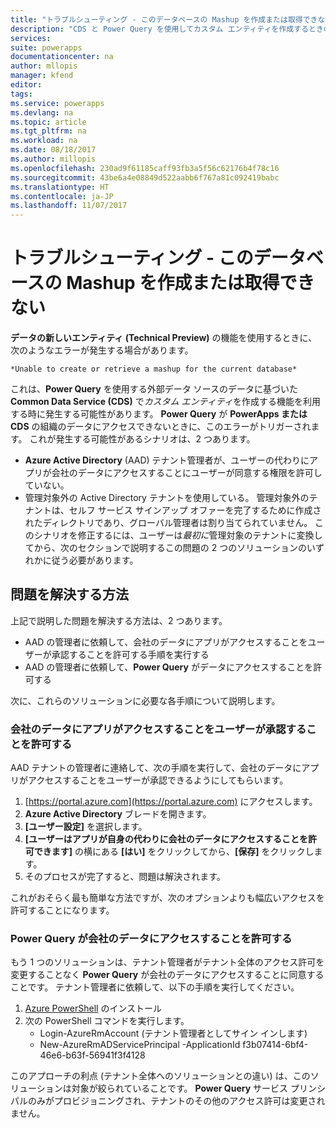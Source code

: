 ```yaml
---
title: "トラブルシューティング - このデータベースの Mashup を作成または取得できない | Microsoft Docs"
description: "CDS と Power Query を使用してカスタム エンティティを作成するときの問題を、管理者が AAD の制限を変更することで解決します。"
services: 
suite: powerapps
documentationcenter: na
author: mllopis
manager: kfend
editor: 
tags: 
ms.service: powerapps
ms.devlang: na
ms.topic: article
ms.tgt_pltfrm: na
ms.workload: na
ms.date: 08/18/2017
ms.author: millopis
ms.openlocfilehash: 230ad9f61185caff93fb3a5f56c62176b4f78c16
ms.sourcegitcommit: 43be6a4e08849d522aabb6f767a81c092419babc
ms.translationtype: HT
ms.contentlocale: ja-JP
ms.lasthandoff: 11/07/2017
---
```

# <a name="troubleshooting---unable-to-create-or-retrieve-a-mashup-for-this-database"></a>トラブルシューティング - このデータベースの Mashup を作成または取得できない
**データの新しいエンティティ (Technical Preview)** の機能を使用するときに、次のようなエラーが発生する場合があります。

    *Unable to create or retrieve a mashup for the current database*

これは、**Power Query** を使用する外部データ ソースのデータに基づいた **Common Data Service (CDS)** で*カスタム エンティティ*を作成する機能を利用する時に発生する可能性があります。 **Power Query** が **PowerApps または CDS** の組織のデータにアクセスできないときに、このエラーがトリガーされます。 これが発生する可能性があるシナリオは、2 つあります。

* **Azure Active Directory** (AAD) テナント管理者が、ユーザーの代わりにアプリが会社のデータにアクセスすることにユーザーが同意する権限を許可していない。
* 管理対象外の Active Directory テナントを使用している。 管理対象外のテナントは、セルフ サービス サインアップ オファーを完了するために作成されたディレクトリであり、グローバル管理者は割り当てられていません。 このシナリオを修正するには、ユーザーは*最初に*管理対象のテナントに変換してから、次のセクションで説明するこの問題の 2 つのソリューションのいずれかに従う必要があります。

## <a name="how-to-fix-the-issue"></a>問題を解決する方法
上記で説明した問題を解決する方法は、2 つあります。

* AAD の管理者に依頼して、会社のデータにアプリがアクセスすることをユーザーが承認することを許可する手順を実行する
* AAD の管理者に依頼して、**Power Query** がデータにアクセスすることを許可する

次に、これらのソリューションに必要な各手順について説明します。

### <a name="allowing-users-to-give-apps-consent-to-access-company-data"></a>会社のデータにアプリがアクセスすることをユーザーが承認することを許可する
AAD テナントの管理者に連絡して、次の手順を実行して、会社のデータにアプリがアクセスすることをユーザーが承認できるようにしてもらいます。

1. [https://portal.azure.com](https://portal.azure.com) にアクセスします。
2. **Azure Active Directory** ブレードを開きます。
3. **[ユーザー設定]** を選択します。
4. **[ユーザーはアプリが自身の代わりに会社のデータにアクセスすることを許可できます]** の横にある **[はい]** をクリックしてから、**[保存]** をクリックします。
5. そのプロセスが完了すると、問題は解決されます。

これがおそらく最も簡単な方法ですが、次のオプションよりも幅広いアクセスを許可することになります。

### <a name="allowing-power-query-to-access-company-data"></a>Power Query が会社のデータにアクセスすることを許可する
もう 1 つのソリューションは、テナント管理者がテナント全体のアクセス許可を変更することなく **Power Query** が会社のデータにアクセスすることに同意することです。 テナント管理者に依頼して、以下の手順を実行してください。

1. [Azure PowerShell](https://docs.microsoft.com/powershell/azure/install-azurerm-ps) のインストール
2. 次の PowerShell コマンドを実行します。
   * Login-AzureRmAccount (テナント管理者としてサイン インします)
   * New-AzureRmADServicePrincipal -ApplicationId f3b07414-6bf4-46e6-b63f-56941f3f4128

このアプローチの利点 (テナント全体へのソリューションとの違い) は、このソリューションは対象が絞られていることです。 **Power Query** サービス プリンシパルのみがプロビジョニングされ、テナントのその他のアクセス許可は変更されません。

